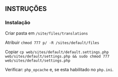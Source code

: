 ## INSTRUÇÕES

### Instalação

Criar pasta em `/site/files/translations`

Atribuir `chmod 777 p/ -R /sites/default/files`

Copiar `cp web/sites/default/default.settings.php web/sites/default/settings.php && sudo chmod 777 web/sites/default/settings.php`

Verificar: `php_opcache` e, se esta habilitado no `php.ini`.
